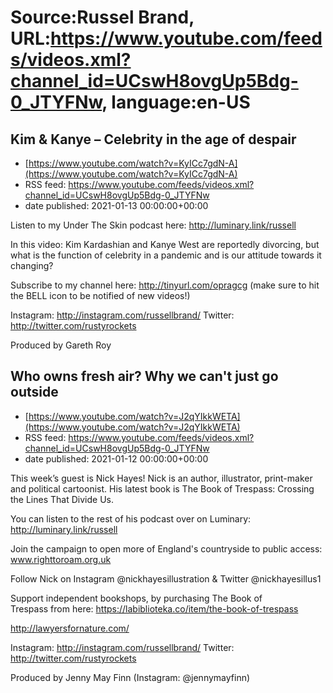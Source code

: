 # Source:Russel Brand, URL:https://www.youtube.com/feeds/videos.xml?channel_id=UCswH8ovgUp5Bdg-0_JTYFNw, language:en-US

## Kim & Kanye – Celebrity in the age of despair
 - [https://www.youtube.com/watch?v=KyICc7gdN-A](https://www.youtube.com/watch?v=KyICc7gdN-A)
 - RSS feed: https://www.youtube.com/feeds/videos.xml?channel_id=UCswH8ovgUp5Bdg-0_JTYFNw
 - date published: 2021-01-13 00:00:00+00:00

Listen to my Under The Skin podcast here: 
http://luminary.link/russell

In this video: 
Kim Kardashian and Kanye West are reportedly divorcing, but what is the function of celebrity in a pandemic and is our attitude towards it changing? 

Subscribe to my channel here: http://tinyurl.com/opragcg
(make sure to hit the BELL icon to be notified of new videos!)

Instagram: http://instagram.com/russellbrand/
Twitter: http://twitter.com/rustyrockets

Produced by Gareth Roy

## Who owns fresh air? Why we can't just go outside
 - [https://www.youtube.com/watch?v=J2qYIkkWETA](https://www.youtube.com/watch?v=J2qYIkkWETA)
 - RSS feed: https://www.youtube.com/feeds/videos.xml?channel_id=UCswH8ovgUp5Bdg-0_JTYFNw
 - date published: 2021-01-12 00:00:00+00:00

This week’s guest is Nick Hayes! Nick is an author, illustrator, print-maker and political cartoonist. His latest book is The Book of Trespass: Crossing the Lines That Divide Us.

You can listen to the rest of his podcast over on Luminary:
http://luminary.link/russell

Join the campaign to open more of England's countryside to public access: www.righttoroam.org.uk

Follow Nick on Instagram @nickhayesillustration & Twitter @nickhayesillus1

Support independent bookshops, by purchasing The Book of Trespass from here: https://labiblioteka.co/item/the-book-of-trespass

http://lawyersfornature.com/

Instagram: http://instagram.com/russellbrand/
Twitter: http://twitter.com/rustyrockets

Produced by Jenny May Finn (Instagram: @jennymayfinn)


